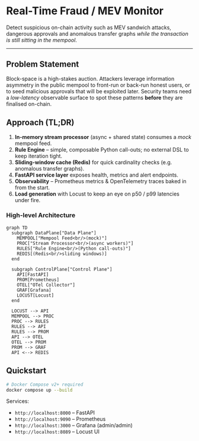 # Real-Time Fraud / MEV Monitor

Detect suspicious on-chain activity such as MEV sandwich attacks, dangerous approvals and anomalous transfer graphs *while the transaction is still sitting in the mempool*.

---

## Problem Statement
Block-space is a high-stakes auction. Attackers leverage information asymmetry in the public mempool to front-run or back-run honest users, or to seed malicious approvals that will be exploited later.  Security teams need a *low-latency* observable surface to spot these patterns **before** they are finalised on-chain.

## Approach (TL;DR)
1. **In-memory stream processor** (async + shared state) consumes a *mock* mempool feed.
2. **Rule Engine** – simple, composable Python call-outs; no external DSL to keep iteration tight.
3. **Sliding-window cache (Redis)** for quick cardinality checks (e.g. anomalous transfer graphs).
4. **FastAPI service layer** exposes health, metrics and alert endpoints.
5. **Observability** – Prometheus metrics & OpenTelemetry traces baked in from the start.
6. **Load generation** with Locust to keep an eye on p50 / p99 latencies under fire.

### High-level Architecture
```mermaid
graph TD
  subgraph DataPlane["Data Plane"]
    MEMPOOL["Mempool Feed<br/>(mock)"]
    PROC["Stream Processor<br/>(async workers)"]
    RULES["Rule Engine<br/>(Python call-outs)"]
    REDIS[(Redis<br/>sliding windows)]
  end

  subgraph ControlPlane["Control Plane"]
    API[FastAPI]
    PROM[Prometheus]
    OTEL["OTel Collector"]
    GRAF[Grafana]
    LOCUST[Locust]
  end

  LOCUST --> API
  MEMPOOL --> PROC
  PROC --> RULES
  RULES --> API
  RULES --> PROM
  API --> OTEL
  OTEL --> PROM
  PROM --> GRAF
  API <--> REDIS
```

## Quickstart
```bash
# Docker Compose v2+ required
docker compose up --build
```
Services:
- `http://localhost:8000` – FastAPI 
- `http://localhost:9090` – Prometheus
- `http://localhost:3000` – Grafana (admin/admin)
- `http://localhost:8089` – Locust UI


